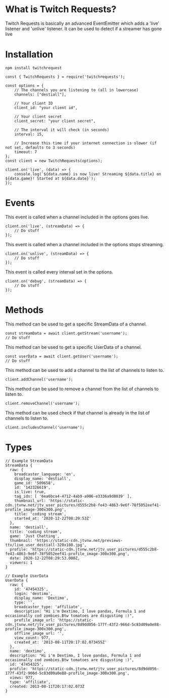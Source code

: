 # What is Twitch Requests?
Twitch Requests is basically an advanced EventEmitter which adds a 'live' listener and 'unlive' listener. It can be used to detect if a streamer has gone live

# Installation

`npm install twitchrequest`

```
const { TwitchRequests } = require('twitchrequests');

const options = {
    // The channels you are listening to (all in lowercase)
    channels: ["destiall"],

    // Your client ID
    client_id: "your client id",

    // Your client secret
    client_secret: "your client secret",

    // The interval it will check (in seconds)
    interval: 15,

    // Increase this time if your internet connection is slower (if not set, defaults to 3 seconds)
    timeout: 7
};
const client = new TwitchRequests(options);

client.on('live', (data) => {
    console.log(`${data.name} is now live! Streaming ${data.title} on ${data.game}! Started at ${data.date}`);
});
```

# Events

This event is called when a channel included in the options goes live.
```
client.on('live', (streamData) => {
    // Do stuff
});
```

This event is called when a channel included in the options stops streaming.
```
client.on('unlive', (streamData) => {
    // Do stuff
});
```

This event is called every interval set in the options.
```
client.on('debug', (streamData) => {
    // Do stuff
});
```

# Methods

This method can be used to get a specific StreamData of a channel.
```
const streamData = await client.getStream('username');
// Do stuff
```

This method can be used to get a specific UserData of a channel.
```
const userData = await client.getUser('username');
// Do stuff
```

This method can be used to add a channel to the list of channels to listen to.
```
client.addChannel('username');
```

This method can be used to remove a channel from the list of channels to listen to.
```
client.removeChannel('username');
```

This method can be used check if that channel is already in the list of channels to listen to.
```
client.includesChannel('username');
```

# Types

```
// Example StreamData
StreamData {
  raw: {
    broadcaster_language: 'en',
    display_name: 'destiall',
    game_id: '509658',
    id: '142326619',
    is_live: true,
    tag_ids: [ '6ea6bca4-4712-4ab9-a906-e3336a9d8039' ],
    thumbnail_url: 'https://static-cdn.jtvnw.net/jtv_user_pictures/d555c2b8-fe43-4863-9e6f-78f5052eef41-profile_image-300x300.png',
    title: 'coding stream',
    started_at: '2020-12-22T08:29:53Z'
  },
  name: 'destiall',
  title: 'coding stream',
  game: 'Just Chatting',
  thumbnail: 'https://static-cdn.jtvnw.net/previews-ttv/live_user_destiall-320x180.jpg',
  profile: 'https://static-cdn.jtvnw.net/jtv_user_pictures/d555c2b8-fe43-4863-9e6f-78f5052eef41-profile_image-300x300.png',
  date: 2020-12-22T08:29:53.000Z,
  viewers: 1
}

// Example UserData
UserData {
  raw: {
    id: '47454325',
    login: 'dextimo',
    display_name: 'Dextimo',
    type: '',
    broadcaster_type: 'affiliate',
    description: "Hi i'm Dextimo, I love pandas, Formula 1 and  occasionally cod zombies.Btw tomatoes are disgusting :)",
    profile_image_url: 'https://static-cdn.jtvnw.net/jtv_user_pictures/8d9dd056-177f-43f2-966d-5c83d09a0e88-profile_image-300x300.png',
    offline_image_url: '',
    view_count: 977,
    created_at: '2013-08-11T20:17:02.073455Z'
  },
  name: 'dextimo',
  description: "Hi i'm Dextimo, I love pandas, Formula 1 and  occasionally cod zombies.Btw tomatoes are disgusting :)",
  id: '47454325',
  profile: 'https://static-cdn.jtvnw.net/jtv_user_pictures/8d9dd056-177f-43f2-966d-5c83d09a0e88-profile_image-300x300.png',
  views: 977,
  type: 'affiliate',
  created: 2013-08-11T20:17:02.073Z
}
```
